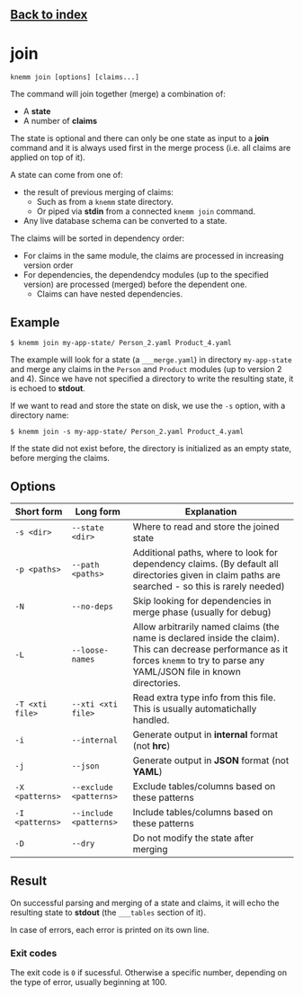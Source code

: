 ## [Back to index](index.md)

# join

```
knemm join [options] [claims...]
```
The command will join together (merge) a combination of: 
  * A **state** 
  * A number of **claims** 

The state is optional and there can only be one state as input to a **join** command and it is always used first in the merge process (i.e. all claims are applied on top of it).

A state can come from one of: 

  * the result of previous merging of claims: 
    * Such as from a `knemm` state directory.
    * Or piped via **stdin** from a connected `knemm join` command.
  * Any live database schema can be converted to a state. 

The claims will be sorted in dependency order: 
  * For claims in the same module, the claims are processed in increasing version order
  * For dependencies, the dependendcy modules (up to the specified version) are processed (merged) before the dependent one. 
    * Claims can have nested dependencies. 

## Example
```
$ knemm join my-app-state/ Person_2.yaml Product_4.yaml 
```

The example will look for a state (a `___merge.yaml`) in directory `my-app-state` and merge any claims in the `Person` and `Product` modules (up to version 2 and 4). Since we have not specified a directory to write the resulting state, it is echoed to **stdout**. 

If we want to read and store the state on disk, we use the `-s` option, with a directory name: 

```
$ knemm join -s my-app-state/ Person_2.yaml Product_4.yaml 
```

If the state did not exist before, the directory is initialized as an empty state, before merging the claims. 

## Options

| Short form | Long form | Explanation | 
| --- | --- | --- | 
| `-s <dir>` | `--state <dir>` | Where to read and store the joined state | 
| `-p <paths>` | `--path <paths>` | Additional paths, where to look for dependency claims. (By default all directories given in claim paths are searched - so this is rarely needed) | 
| `-N ` | `--no-deps` | Skip looking for dependencies in merge phase (usually for debug) | 
| `-L` | `--loose-names` | Allow arbitrarily named claims (the name is declared inside the claim). This can decrease performance as it forces `knemm` to try to parse any YAML/JSON file in known directories. | 
| `-T <xti file>` | `--xti <xti file>` | Read extra type info from this file. This is usually automatichally handled.  | 
| `-i` | `--internal` | Generate output in **internal** format (not **hrc**)  | 
| `-j` | `--json` | Generate output in **JSON** format (not **YAML**)  | 
| `-X <patterns>` | `--exclude <patterns>` | Exclude tables/columns based on these patterns | 
| `-I <patterns>` | `--include <patterns>` | Include tables/columns based on these patterns | 
| `-D` | `--dry` | Do not modify the state after merging  | 

## Result
On successful parsing and merging of a state and claims, it will echo the resulting state to **stdout** (the `___tables` section of it). 

In case of errors, each error is printed on its own line. 

### Exit codes
The exit code is `0` if sucessful. Otherwise a specific number, depending on the type of error, usually beginning at 100. 


